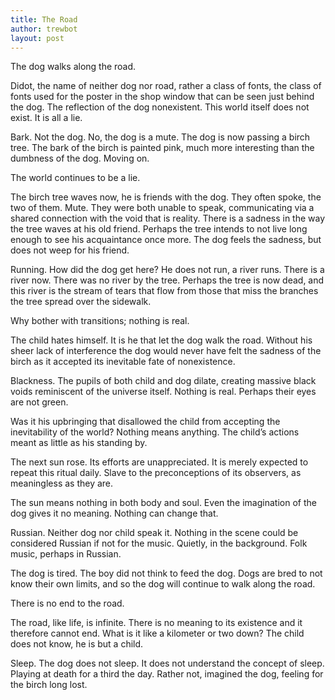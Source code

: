 ```yaml
---
title: The Road
author: trewbot
layout: post
---
```


The dog walks along the road.

Didot, the name of neither dog nor road, rather a class of fonts, the class of fonts used for the poster in the shop window that can be seen just behind the dog. The reflection of the dog nonexistent. This world itself does not exist. It is all a lie.

Bark. Not the dog. No, the dog is a mute. The dog is now passing a birch tree. The bark of the birch is painted pink, much more interesting than the dumbness of the dog. Moving on.

The world continues to be a lie.

The birch tree waves now, he is friends with the dog. They often spoke, the two of them. Mute. They were both unable to speak, communicating via a shared connection with the void that is reality. There is a sadness in the way the tree waves at his old friend. Perhaps the tree intends to not live long enough to see his acquaintance once more. The dog feels the sadness, but does not weep for his friend.

Running. How did the dog get here? He does not run, a river runs. There is a river now. There was no river by the tree. Perhaps the tree is now dead, and this river is the stream of tears that flow from those that miss the branches the tree spread over the sidewalk.

Why bother with transitions; nothing is real.

The child hates himself. It is he that let the dog walk the road. Without his sheer lack of interference the dog would never have felt the sadness of the birch as it accepted its inevitable fate of nonexistence.

Blackness. The pupils of both child and dog dilate, creating massive black voids reminiscent of the universe itself. Nothing is real. Perhaps their eyes are not green.

Was it his upbringing that disallowed the child from accepting the inevitability of the world? Nothing means anything. The child’s actions meant as little as his standing by.

The next sun rose. Its efforts are unappreciated. It is merely expected to repeat this ritual daily. Slave to the preconceptions of its observers, as meaningless as they are.

The sun means nothing in both body and soul. Even the imagination of the dog gives it no meaning. Nothing can change that.

Russian. Neither dog nor child speak it. Nothing in the scene could be considered Russian if not for the music. Quietly, in the background. Folk music, perhaps in Russian.

The dog is tired. The boy did not think to feed the dog. Dogs are bred to not know their own limits, and so the dog will continue to walk along the road.

There is no end to the road.

The road, like life, is infinite. There is no meaning to its existence and it therefore cannot end. What is it like a kilometer or two down? The child does not know, he is but a child.

Sleep.  The dog does not sleep. It does not understand the concept of sleep. Playing at death for a third the day. Rather not, imagined the dog, feeling for the birch long lost.
